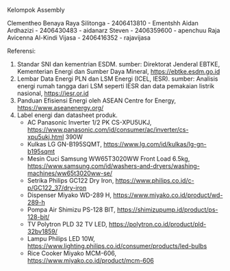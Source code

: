 Kelompok Assembly

Clementheo Benaya Raya Silitonga - 2406413810 - Ementshh
Aidan Ardhazizi - 2406430483 - aidanarz
Steven - 2406359600 - apenchuu
Raja Avicenna Al-Kindi Vijasa - 2406416352 - rajavijasa

Referensi:
1. Standar SNI dan kementrian ESDM.
   sumber: Direktorat Jenderal EBTKE, Kementerian Energi dan Sumber Daya Mineral, https://ebtke.esdm.go.id
2. Lembar Data Energi PLN dan LSM Energi (ICEL, IESR).
   sumber: Analisis energi rumah tangga dari LSM seperti IESR dan data pemakaian listrik nasional, https://iesr.or.id
3. Panduan Efisiensi Energi oleh ASEAN Centre for Energy, https://www.aseanenergy.org/
4. Label energi dan datasheet produk.
    - AC	Panasonic Inverter 1/2 PK CS-XPU5UKJ, https://www.panasonic.com/id/consumer/ac/inverter/cs-xpu5ukj.html	390W
    - Kulkas	LG GN-B195SQMT, https://www.lg.com/id/kulkas/lg-gn-b195sqmt	
    - Mesin Cuci Samsung WW65T3020WW Front Load 6.5kg, https://www.samsung.com/id/washers-and-dryers/washing-machines/ww65t3020ww-se/
    - Setrika	Philips GC122 Dry Iron, https://www.philips.co.id/c-p/GC122_37/dry-iron
    - Dispenser	Miyako WD-289 H, https://www.miyako.co.id/product/wd-289-h	
    - Pompa Air	Shimizu PS-128 BIT, https://shimizupump.id/product/ps-128-bit/	
    - TV	Polytron PLD 32 TV LED, https://polytron.co.id/product/pld-32bv1859/
    - Lampu	Philips LED 10W, https://www.lighting.philips.co.id/consumer/products/led-bulbs	
    - Rice Cooker	Miyako MCM-606, https://www.miyako.co.id/product/mcm-606	
 
